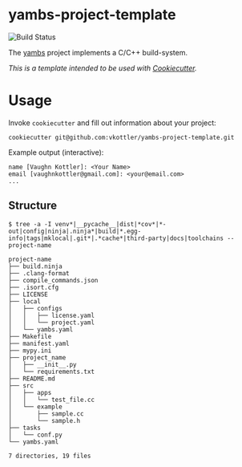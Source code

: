 <!--
    =====================================
    generator=datazen
    version=3.1.4
    hash=a525b8130896da2dbb2d08938179573b
    =====================================
-->

# yambs-project-template

![Build Status](https://github.com/vkottler/yambs-project-template/actions/workflows/create-project.yml/badge.svg)

The [yambs](https://github.com/vkottler/yambs) project implements a C/C++
build-system.

*This is a template intended to be used with
[Cookiecutter](https://github.com/cookiecutter/cookiecutter).*

# Usage

Invoke `cookiecutter` and fill out information about your project:

```
cookiecutter git@github.com:vkottler/yambs-project-template.git
```

Example output (interactive):

```
name [Vaughn Kottler]: <Your Name>
email [vaughnkottler@gmail.com]: <your@email.com>
...
```

## Structure

```
$ tree -a -I venv*|__pycache__|dist|*cov*|*-out|config|ninja|.ninja*|build|*.egg-info|tags|mklocal|.git*|.*cache*|third-party|docs|toolchains -- project-name

project-name
├── build.ninja
├── .clang-format
├── compile_commands.json
├── .isort.cfg
├── LICENSE
├── local
│   ├── configs
│   │   ├── license.yaml
│   │   └── project.yaml
│   └── yambs.yaml
├── Makefile
├── manifest.yaml
├── mypy.ini
├── project_name
│   ├── __init__.py
│   └── requirements.txt
├── README.md
├── src
│   ├── apps
│   │   └── test_file.cc
│   └── example
│       ├── sample.cc
│       └── sample.h
├── tasks
│   └── conf.py
└── yambs.yaml

7 directories, 19 files

```
